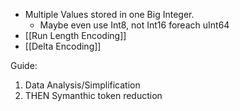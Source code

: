 - Multiple Values stored in one Big Integer.
	- Maybe even use Int8, not Int16 foreach uInt64
- [[Run Length Encoding]]
- [[Delta Encoding]]


Guide:
1. Data Analysis/Simplification
2. THEN Symanthic token reduction
